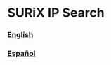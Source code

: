 # SURiX IP Search
### [English](https://github.com/surixArg/ipsearch/blob/main/README_EN.md)
### [Español](https://github.com/surixArg/ipsearch/blob/main/README_ES.md)
